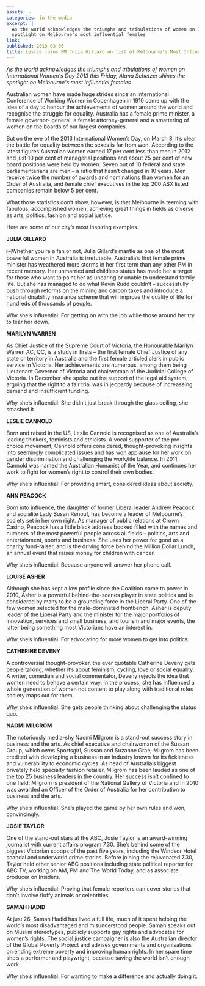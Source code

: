```yaml
---
assets: ~
categories: in-the-media
excerpt: |
  As the world acknowledges the triumphs and tribulations of women on International Women's Day 2013 this Friday, Alana Schetzer shines the
  spotlight on Melbourne's most influential females
link: ''
published: 2013-03-06
title: Leslie joins PM Julia Gillard on list of Melbourne's Most Influential Women
---
```

*As the world acknowledges the triumphs and tribulations of women on International Women's Day 2013 this Friday, Alana Schetzer shines the
spotlight on Melbourne's most influential females*

Australian women have made huge strides since an International Conference of Working Women in Copenhagen in 1910 came up with the idea of a day to honour the achievements of women around the world and recognise the struggle for equality. Australia has a female prime minister, a female governor- general, a female attorney-general and a smattering of women on the boards of our largest companies.

But on the eve of the 2013 International Women’s Day, on March 8, it’s clear the battle for equality between the sexes is far from won. According to the latest figures Australian women earned 17 per cent less than men in 2012 and just 10 per cent of managerial positions and about 25 per cent of new board positions were held by women. Seven out of 10 federal and state parliamentarians are men – a ratio that hasn’t changed in 10 years. Men receive twice the number of awards and nominations than women for an Order of Australia, and female chief executives in the top 200 ASX listed companies remain below 5 per cent.

What those statistics don’t show, however, is that Melbourne is teeming with fabulous, accomplished women, achieving great things in fields as diverse as arts, politics, fashion and social justice.

Here are some of our city’s most inspiring examples.

**JULIA GILLARD**

￼Whether you’re a fan or not, Julia Gillard’s mantle as one of the most powerful women in Australia is irrefutable. Australia’s first female prime minister has weathered more storms in her first term than any other PM in recent memory. Her unmarried and childless status has made her a target for those who want to paint her as uncaring or unable to understand family life. But she has managed to do what Kevin Rudd couldn’t – successfully push through reforms on the mining and carbon taxes and introduce a national disability insurance scheme that will improve the quality of life for hundreds of thousands of people.

Why she’s influential: For getting on with the job while those around her try to tear her down.

**MARILYN WARREN**

As Chief Justice of the Supreme Court of Victoria, the Honourable Marilyn Warren AC, QC, is a study in firsts – the first female Chief Justice of any state or territory in Australia and the first female articled clerk in public service in Victoria. Her achievements are numerous, among them being Lieutenant Governor of Victoria and chairwoman of the Judicial College of Victoria. In December she spoke out ins support of the legal aid system, arguing that the right to a fair trial was in jeopardy because of increaseing demand and insufficient funding.

Why she’s influential: She didn’t just break through the glass ceiling, she smashed it.

**LESLIE CANNOLD**

Born and raised in the US, Leslie Cannold is recognised as one of Australia’s leading thinkers, feminists and ethicists. A vocal supporter of the pro-choice movement, Cannold offers considered, thought-provoking insights into seemingly complicated issues and has won applause for her work on gender discrimination and challenging the work/life balance. In 2011, Cannold was named the Australian Humanist of the Year, and continues her work to fight for women’s right to control their own bodies.

Why she’s influential: For providing smart, considered ideas about society.

**ANN PEACOCK**

Born into influence, the daughter of former Liberal leader Andrew Peacock and socialite Lady Susan Renouf, has become a leader of Melbourne’s society set in her own right. As manager of public relations at Crown Casino, Peacock has a little black address booked filled with the names and numbers of the most powerful people across all fields – politics, arts and entertainment, sports and business. She uses her power for good as a charity fund-raiser, and is the driving force behind the Million Dollar Lunch, an annual event that raises money for children with cancer.

Why she’s influential: Because anyone will answer her phone call.

**LOUISE ASHER**

Although she has kept a low profile since the Coalition came to power in 2010, Asher is a powerful behind-the-scenes player in state politics and is considered by many to be a grounding force in the Liberal Party. One of the few women selected for the male-dominated frontbench, Asher is deputy leader of the Liberal Party and the minister for the major portfolios of innovation, services and small business, and tourism and major events, the latter being something most Victorians have an interest in.

Why she’s influential: For advocating for more women to get into politics.

**CATHERINE DEVENY**

A controversial thought-provoker, the ever quotable Catherine Deveny gets people talking, whether it’s about feminism, cycling, love or social equality. A writer, comedian and social commentator, Deveny rejects the idea that women need to behave a certain way. In the process, she has influenced a whole generation of women not content to play along with traditional roles society maps out for them.

Why she’s influential: She gets people thinking about challenging the status quo.

**NAOMI MILGROM**

The notoriously media-shy Naomi Milgrom is a stand-out success story in business and the arts. As chief executive and chairwoman of the Sussan Group, which owns Sportsgirl, Sussan and Suzanne Grae, Milgrom has been credited with developing a business in an industry known for its fickleness and vulnerability to economic cycles. As head of Australia’s biggest privately held specialty fashion retailer, Milgrom has been lauded as one of the top 25 business leaders in the country. Her success isn’t confined to one field: Milgrom is president of the National Gallery of Victoria and in 2010 was awarded an Officer of the Order of Australia for her contribution to business and the arts.

Why she’s influential: She’s played the game by her own rules and won, convincingly.

**JOSIE TAYLOR**

One of the stand-out stars at the ABC, Josie Taylor is an award-winning journalist with current affairs program 7.30. She’s behind some of the biggest Victorian scoops of the past five years, including the Windsor Hotel scandal and underworld crime stories. Before joining the rejuvenated 7.30, Taylor held other senior ABC positions including state political reporter for ABC TV, working on AM, PM and The World Today, and as associate producer on Insiders.

Why she’s influential: Proving that female reporters can cover stories that don’t involve fluffy animals or celebrities.

**SAMAH HADID**

At just 26, Samah Hadid has lived a full life, much of it spent helping the world’s most disadvantaged and misunderstood people. Samah speaks out on
Muslim stereotypes, publicly supports gay rights and advocates for women’s rights. The social justice campaigner is also the Australian director of the Global Poverty Project and advises governments and organisations on ending extreme poverty and improving human rights. In her spare time she’s a performer and playwright, because saving the world isn’t enough work.

Why she’s influential: For wanting to make a difference and actually doing it.